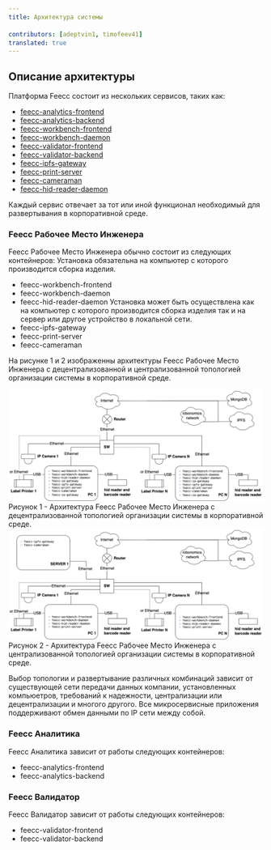 ```yaml
---
title: Архитектура системы
 
contributors: [adeptvin1, timofeev41]
translated: true
---
```

## Описание архитектуры
Платформа Feecc состоит из нескольких сервисов, таких как:
- [feecc-analytics-frontend](https://github.com/Multi-Agent-io/feecc-analytics-frontend)
- [feecc-analytics-backend](https://github.com/Multi-Agent-io/feecc-analytics-backend)
- [feecc-workbench-frontend](https://github.com/Multi-Agent-io/feecc-workbench-frontend)
- [feecc-workbench-daemon](https://github.com/Multi-Agent-io/feecc-workbench-daemon)
- [feecc-validator-frontend](https://github.com/Multi-Agent-io/feecc-validator-frontend)
- [feecc-validator-backend](https://github.com/Multi-Agent-io/feecc-validator-backend)
- [feecc-ipfs-gateway](https://github.com/Multi-Agent-io/feecc-ipfs-gateway)
- [feecc-print-server](https://github.com/Multi-Agent-io/feecc-print-server)
- [feecc-cameraman](https://github.com/Multi-Agent-io/feecc-cameraman)
- [feecc-hid-reader-daemon](https://github.com/Multi-Agent-io/feecc-hid-reader-daemon)
  
Каждый сервис отвечает за тот или иной функционал необходимый для развертывания в корпоративной среде.

### Feecc Рабочее Место Инженера

Feecc Рабочее Место Инженера обычно состоит из следующих контейнеров:
Установка обязательна на компьютер с которого производится сборка изделия.
- feecc-workbench-frontend
- feecc-workbench-daemon
- feecc-hid-reader-daemon
Установка может быть осуществлена как на компьютер с которого производится сборка изделия так и на сервер или другое устройство в локальной сети.
- feecc-ipfs-gateway
- feecc-print-server
- feecc-cameraman

На рисунке 1 и 2 изображенны архитектуры Feecc Рабочее Место Инженера с децентрализованной и централизованной топологией организации системы в корпоративной среде.

![architec1](../images/feecc-system-architecture/picture1.png)
Рисунок 1 - Архитектура Feecc Рабочее Место Инженера с децентрализованной топологией организации системы в корпоративной среде.
![architec2](../images/feecc-system-architecture/picture2.png)
Рисунок 2 - Архитектура Feecc Рабочее Место Инженера с централизованной топологией организации системы в корпоративной среде.

Выбор топологии и развертывание различных комбинаций зависит от существующей сети передачи данных компании, установленных компьюетров, требований к надежности, централизации или децентрализации и многого другого. Все микросервисные приложения поддерживают обмен данными по IP сети между собой. 

### Feecc Аналитика
Feecc Аналитика зависит от работы следующих контейнеров:
- feecc-analytics-frontend
- feecc-analytics-backend

### Feecc Валидатор
Feecc Валидатор зависит от работы следующих контейнеров:
- feecc-validator-frontend
- feecc-validator-backend
